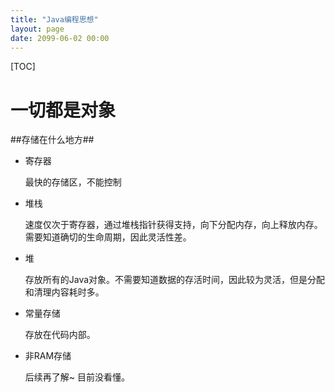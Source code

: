 ```yaml
---
title: "Java编程思想"
layout: page
date: 2099-06-02 00:00
---
```

[TOC]

# 一切都是对象 #
##存储在什么地方##

* 寄存器

	最快的存储区，不能控制

* 堆栈

	速度仅次于寄存器，通过堆栈指针获得支持，向下分配内存，向上释放内存。需要知道确切的生命周期，因此灵活性差。

* 堆

	存放所有的Java对象。不需要知道数据的存活时间，因此较为灵活，但是分配和清理内容耗时多。

* 常量存储

	存放在代码内部。

* 非RAM存储

	后续再了解~ 目前没看懂。